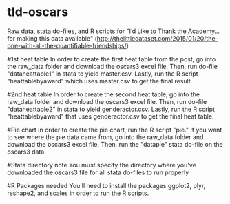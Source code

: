 # tld-oscars
Raw data, stata do-files, and R scripts for "I’d Like to Thank the Academy…for making this data available" (http://thelittledataset.com/2015/01/20/the-one-with-all-the-quantifiable-friendships/)

#1st heat table
In order to create the first heat table from the post, go into the raw_data folder and download the oscars3 excel file. Then,  run do-file "dataheattable1" in stata to yield master.csv. Lastly, run the R script "heattablebyaward" which uses master.csv to get the final result.

#2nd heat table
In order to create the second heat table, go into the raw_data folder and download the oscars3 excel file. Then, run do-file "dataheattable2" in stata to yield genderactor.csv. Lastly, run the R script "heattablebyaward" that uses genderactor.csv to get the final heat table.

#Pie chart
In order to create the pie chart, run the R script "pie." If you want to see where the pie data came from, go into the raw_data folder and download the oscars3 excel file. Then, run the "datapie" stata do-file on the oscars3 data.

#Stata directory note
You must specify the directory where you've downloaded the oscars3 file for all stata do-files to run properly

#R Packages needed
You'll need to install the packages ggplot2, plyr, reshape2, and scales in order to run the R scripts.

